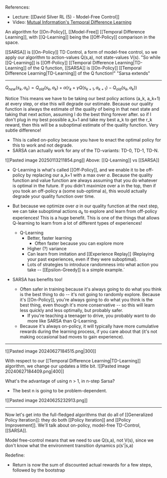 References:
- Lecture: [[David Silver RL (5) -  Model-Free Control]]
- Video: [Mutual Information's Temporal Difference Learning](https://youtu.be/AJiG3ykOxmY?si=-YiCTdSHpv_e4jta)

An algorithm for [[On-Policy]], [[Model-Free]] [[Temporal Difference Learning]], with [[Q-Learning]] being the [[Off-Policy]] comparison in the space.

[[SARSA]] is [[On-Policy]] TD Control, a form of model-free control, so we apply our algorithm to action-values Q(s,a), not state-values V(s).
"So while [[Q-Learning]] is [[Off-Policy]] [[Temporal Difference Learning|TD-Learning]] of the Q function, [[SARSA]] is [[On-Policy]] [[Temporal Difference Learning|TD-Learning]] of the Q function!"
"Sarsa extends"

----

$Q_{new}(s_k,a_k) = Q_{old}(s_k,a_k) + \alpha(r_k + \gamma Q(s_{k+1}, a_{k+1}) - Q_{old}(s_k,a_k))$

Notice 
This means we have to be taking our best policy actions (a_k, a_k+1) at every step, or else this will degrade our estimate. Because our quality function is always the estimate of the quality of being in that next state and taking that next action, assuming I do the best thing forever after. so if I don't plug in my best possible a_k+1 and take my best a_k to get the r_k reward, then this will be a suboptimal estimate of the quality function.
Very subtle difference!
- This is called on-policy because you have to enact the optimal policy for this to work and not degrade.
- SARSA can actually work for any of the TD-variants: TD-0, TD-1, TD-N.

![[Pasted image 20250113211854.png]]
Above: [[Q-Learning]] vs [[SARSA]]
- Q-Learning is what's called [[Off-Policy]], and we enable it to be off-policy by replacing our a_k+1 with a max over $a$. Because the quality function and value function are always assuming that you do whatever is optimal in the future. If you didn't maximize over a in the top, then if you took an off-policy a (some sub-optimal a), this would actually degrade your quality function over time. 
- But because we optimize over $a$ in our quality function at the next step, we can take suboptimal actions $a_k$ to explore and learn from off-policy experiences! This is a huge benefit. This is one of the things that allows Q-learning to learn from a lot of different types of experiences!
	- Q-Learning
		- Better, faster learning
			- Often faster because you can explore more
		- Higher (?) variance
		- Can learn from imitation and [[Experience Replay]] (Replaying your past experiences, even if they were suboptimal).
		- Lots of strategies to introduce randomness into what action you take -- [[Epsilon-Greedy]] is a simple example.`

- SARSA has benefits too!
	- Often safer in training because it's always going to do what you think is the best thing to do -- it's not going to randomly explore. Because it's [[On-Policy]], you're always going to do what you think is the best thing, even though it's more conservative -- so this will learn less quickly and less optimally, but probably safer.
		- If you're teaching a teenager to drive, you probably want to do more like SARSA than Q-Learning.
	- Because it's always on-policy, it will typically have more cumulative rewards during the learning process, if you care about that (it's not making occasional bad moves to gain experience).



----


![[Pasted image 20240627184515.png|300]]

With respect to our [[Temporal Difference Learning|TD-Learning]] algorithm, we change our updates a little bit.
![[Pasted image 20240627184409.png|400]]

What's the advantage of using n > 1, in n-step Sarsa?
- The best n is going to be problem-dependent.


![[Pasted image 20240625232913.png]]

------------
Now let's get into the full-fledged algorithms that do all of [[Generalized Policy Iteration]]: they do both [[Policy Iteration]] and [[Policy Improvement]].
We'll talk about on-policy, model-free TD-Control, [[SARSA]].

Model free-control means that we need to use Q(s,a), not V(s), since we don't know what the environment transition dynamics p(s'|s,a)

Redefine:
- Return is now the sum of discounted actual rewards for a few steps, followed by the bootstrap